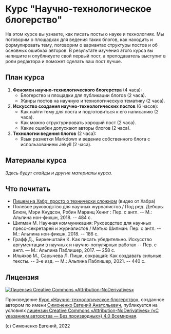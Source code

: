# Курс "Научно-технологическое блогерство"

На этом курсе вы узнаете, как писать посты о науке и технологиях. Мы поговорим
о площадках для ведения таких блогов, как находить и формулировать тему,
поговорим о вариантах структуры постов и об основных ошибках авторов.
В результате изучения этого курса вы напишите и опубликуете свой первый пост,
а преподаватель выступит в роли редактора и поможет сделать ваш пост лучше.

## План курса

1. **Феномен научно-технологического блогерства** (4 часа):
   - Блогерство и площадки для публикации блогов (2 часа).
   - Жанры постов на научную и технологическую тематику (2 часа).
2. **Искусство создания научно-технологических постов** (6 часов):
   - Как найти тему для поста и подготовиться к его написанию (2 часа).
   - Как можно структурировать хороший пост (2 часа).
   - Какие ошибки допускают авторы блогов (2 часа).
3. **Технологии ведения блогов** (2 часа):
   - Язык разметки Markdown и ведение собственного блога с использованием Jekyll (2 часа).

## Материалы курса

_Здесь будут слайды и другие материалы курса._

## Что почитать

- [Пишем на Хабр: просто о технически сложном](https://www.youtube.com/watch?v=L87caoiUPS0)
  (видео от Хабра)
- Полевое руководство для научных журналистов / Под ред. Деборы Блюм, Мэри Кнудсон,
  Робин Маранц Хениг : Пер. с англ. -- М.: Альпина нон-фикшн, 2018. -- 484 с.
- Шипман М. Научная коммуникация: Руководство для научных пресс-секретарей и журналистов /
  Мэтью Шипман: Пер. с англ. -- М.: Альпина нон-фикшн, 2018. -- 186 с.
- Графф Д., Биркенштайн К. Как писать убедительно. Искусство аргументации в научных и
  научно-популярных работах -- Пер. с англ. — М.: Альпина Паблишер, 2017. — 258 с.
- Ильяхов М., Сарычева Л. Пиши, сокращай: Как создавать сильные тексты. -- 3-е изд. --
  М.: Альпина Паблишер, 2021. -- 440 с.

## Лицензия

[![Лицензия Creative Commons «Attribution-NoDerivatives»](https://i.creativecommons.org/l/by-nd/4.0/88x31.png)](https://creativecommons.org/licenses/by-nd/4.0/)

Произведение [Курс «Научно-технологическое блогерство»](https://github.com/easimonenko/scientific-and-technological-blogging-course),
созданное автором по имени [Симоненко Евгений Анатольевич](mailto:easimonenko@mail.ru),
публикуется на условиях
[лицензии Creative Commons «Attribution-NoDerivatives» («С указанием авторства — Без производных») 4.0 Всемирная](https://creativecommons.org/licenses/by-nd/4.0/).

(c) Симоненко Евгений, 2022
